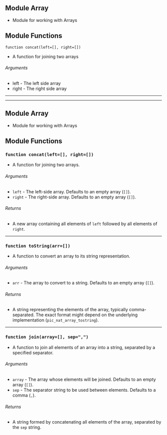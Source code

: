 ## Module Array
- Module for working with Arrays

## Module Functions 

`function concat(left=[], right=[])`
- A function for joining two arrays
###### Arguments
- left - The left side array
- right - The right side array

---
---

## Module Array
- Module for working with Arrays

## Module Functions

### `function concat(left=[], right=[])`
- A function for joining two arrays.

###### Arguments
- `left` - The left-side array. Defaults to an empty array (`[]`).
- `right` - The right-side array. Defaults to an empty array (`[]`).

###### Returns
- A new array containing all elements of `left` followed by all elements of `right`.

---

### `function toString(arr=[])`
- A function to convert an array to its string representation.

###### Arguments
- `arr` - The array to convert to a string. Defaults to an empty array (`[]`).

###### Returns
- A string representing the elements of the array, typically comma-separated. The exact format might depend on the underlying implementation (`pic_nat_array_tostring`).

---

### `function join(array=[], sep=",")`
- A function to join all elements of an array into a string, separated by a specified separator.

###### Arguments
- `array` - The array whose elements will be joined. Defaults to an empty array (`[]`).
- `sep` - The separator string to be used between elements. Defaults to a comma (`,`).

###### Returns
- A string formed by concatenating all elements of the array, separated by the `sep` string.
